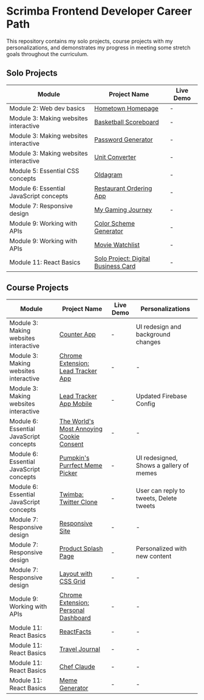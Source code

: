 # Scrimba Frontend Developer Career Path

This repository contains my solo projects, course projects with my personalizations, and demonstrates my progress in meeting some stretch goals throughout the curriculum.

## Solo Projects

| Module | Project Name | Live Demo |
|------------------|------------------|-----------|
| Module 2: Web dev basics | [Hometown Homepage](/Module%202:%20Web%20dev%20basics/Solo%20Project:%20Hometown%20Homepage/) | - |
| Module 3: Making websites interactive | [Basketball Scoreboard](/Module%203:%20Making%20websites%20interactive/Solo%20Project:%20Basketball%20Scoreboard/) | - |
| Module 3: Making websites interactive | [Password Generator](/Module%203:%20Making%20websites%20interactive/Solo%20Project:%20Password%20Generator/) | - |
| Module 3: Making websites interactive | [Unit Converter](/Module%203:%20Making%20websites%20interactive/Solo%20Project:%20Unit%20Converter/) | - |
| Module 5: Essential CSS concepts | [Oldagram](/Module%205:%20Essential%20CSS%20concepts/Solo%20Project:%20Oldagram/) | - |
| Module 6: Essential JavaScript concepts | [Restaurant Ordering App](/Module%206:%20Essential%20JavaScript%20concepts/Solo%20Project:%20Restaurant%20Ordering%20app/) | - |
| Module 7: Responsive design | [My Gaming Journey](/Module%207:%20Responsive%20design/Solo%20Project:%20My%20Gaming%20Journey/) | - |
| Module 9: Working with APIs | [Color Scheme Generator](/Module%209:%20Working%20with%20APIs/Solo%20Project:%20Color%20Scheme%20Generator/) | - |
| Module 9: Working with APIs | [Movie Watchlist](/Module%209:%20Working%20with%20APIs/Solo%20Project:%20Movie%20Watchlist/) | - |
| Module 11: React Basics | [Solo Project: Digital Business Card](/Module%2011:%20React%20basics/Solo%20Project:%20Digital%20Business%20Card/) | - |

## Course Projects

| Module | Project Name | Live Demo | Personalizations |
|------------------|------------------|-----------|------------------|
| Module 3: Making websites interactive | [Counter App](/Module%203:%20Making%20websites%20interactive/Counter%20App/) | - | UI redesign and background changes |
| Module 3: Making websites interactive | [Chrome Extension: Lead Tracker App](/Module%203:%20Making%20websites%20interactive/Chrome%20Extension:%20Lead%20Tracker%20App/) | - | - |
| Module 3: Making websites interactive | [Lead Tracker App Mobile](/Module%203:%20Making%20websites%20interactive/Lead%20Tracker%20App%20Mobile/) | - | Updated Firebase Config |
| Module 6: Essential JavaScript concepts | [The World's Most Annoying Cookie Consent](/Module%206:%20Essential%20JavaScript%20concepts/The%20World's%20Most%20Annoying%20Cookie%20Consent/) | - | - |
| Module 6: Essential JavaScript concepts | [Pumpkin's Purrfect Meme Picker](/Module%206:%20Essential%20JavaScript%20concepts/Pumpkin's%20Purrfect%20Meme%20Picker/) | - | UI redesigned, Shows a gallery of memes |
| Module 6: Essential JavaScript concepts | [Twimba: Twitter Clone](/Module%206:%20Essential%20JavaScript%20concepts/Twimba:%20Twitter%20Clone/) | - | User can reply to tweets, Delete tweets |
| Module 7: Responsive design | [Responsive Site](/Module%207:%20Responsive%20design/Responsive%20Site/) | - | - |
| Module 7: Responsive design | [Product Splash Page](/Module%207:%20Responsive%20design/Product%20Splash%20Page/) | - | Personalized with new content |
| Module 7: Responsive design | [Layout with CSS Grid](/Module%207:%20Responsive%20design/Layout%20with%20CSS%20Grid/) | - | - |
| Module 9: Working with APIs | [Chrome Extension: Personal Dashboard](/Module%209:%20Working%20with%20APIs/Chrome%20Extension:%20Personal%20Dashboard/) | - | - |
| Module 11: React Basics | [ReactFacts](/Module%2011:%20React%20basics/ReactFacts/) | - | - |
| Module 11: React Basics | [Travel Journal](/Module%2011:%20React%20basics/Travel%20Journal/) | - | - |
| Module 11: React Basics | [Chef Claude](/Module%2011:%20React%20basics/Chef%20Claude/) | - | - |
| Module 11: React Basics | [Meme Generator](/Module%2011:%20React%20basics/Meme%20Generator/) | - | - |